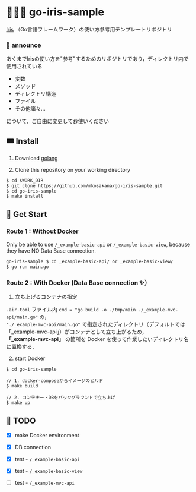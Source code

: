 # 🦸🏼‍♂️ go-iris-sample

[Iris](https://github.com/kataras/iris) （Go言語フレームワーク）の使い方参考用テンプレートリポジトリ  


### 📢 announce

あくまでIrisの使い方を"参考"するためのリポジトリであり，ディレクトリ内で使用されている

- 変数
- メソッド
- ディレクトリ構造
- ファイル
- その他諸々...

について，ご自由に変更してお使いください



## 🎟 Install

1. Download [golang](https://go.dev)

2. Clone this repository on your working directory

```shell
$ cd $WORK_DIR
$ git clone https://github.com/mkosakana/go-iris-sample.git
$ cd go-iris-sample
$ make install
```



## 🐲 Get Start


### Route 1 : Without Docker

Only be able to use `/_example-basic-api` or `/_example-basic-view`, because they have NO Data Base connection.

```shell
go-iris-sample $ cd _example-basic-api/ or _example-basic-view/
$ go run main.go
```


### Route 2 : With Docker (Data Base connection ✨）

1. 立ち上げるコンテナの指定  

`.air.toml` ファイル内 `cmd = "go build -o ./tmp/main ./_example-mvc-api/main.go"` の，  
`"./_example-mvc-api/main.go"` で指定されたディレクトリ（デフォルトでは「_example-mvc-api」）がコンテナとして立ち上がるため，  
**「_example-mvc-api」** の箇所を Docker を使って作業したいディレクトリ名に置換する．

2. start Docker

```shell
$ cd go-iris-sample

// 1. docker-composeからイメージのビルド
$ make build

// 2. コンテナー・DBをバックグラウンドで立ち上げ
$ make up
```



## 🐍 TODO
 - [x] make Docker environment
 - [x] DB connection
 - [x] test - `/_example-basic-api`
 - [x] test - `/_example-basic-view`
 - [ ] test - `/_example-mvc-api`


